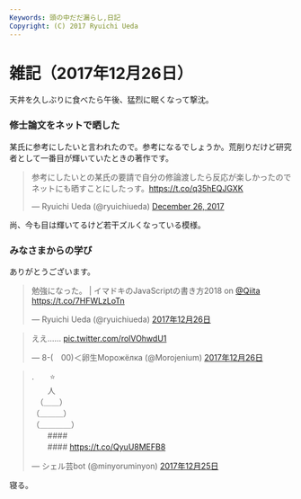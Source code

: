 ```yaml
---
Keywords: 頭の中だだ漏らし,日記
Copyright: (C) 2017 Ryuichi Ueda
---
```


# 雑記（2017年12月26日）

天丼を久しぶりに食べたら午後、猛烈に眠くなって撃沈。

### 修士論文をネットで晒した

某氏に参考にしたいと言われたので。参考になるでしょうか。荒削りだけど研究者として一番目が輝いていたときの著作です。

<blockquote class="twitter-tweet" data-partner="tweetdeck"><p lang="ja" dir="ltr">参考にしたいとの某氏の要請で自分の修論渡したら反応が楽しかったのでネットにも晒すことにしたっす。<a href="https://t.co/q35hEQJGXK">https://t.co/q35hEQJGXK</a></p>&mdash; Ryuichi Ueda (@ryuichiueda) <a href="https://twitter.com/ryuichiueda/status/945445875060314112?ref_src=twsrc%5Etfw">December 26, 2017</a></blockquote>
<script async src="https://platform.twitter.com/widgets.js" charset="utf-8"></script>

尚、今も目は輝いてるけど若干ズルくなっている模様。


### みなさまからの学び

ありがとうございます。

<blockquote class="twitter-tweet" data-lang="ja"><p lang="ja" dir="ltr">勉強になった。 | イマドキのJavaScriptの書き方2018 on <a href="https://twitter.com/Qiita?ref_src=twsrc%5Etfw">@Qiita</a> <a href="https://t.co/7HFWLzLoTn">https://t.co/7HFWLzLoTn</a></p>&mdash; Ryuichi Ueda (@ryuichiueda) <a href="https://twitter.com/ryuichiueda/status/945566081082474498?ref_src=twsrc%5Etfw">2017年12月26日</a></blockquote>
<script async src="https://platform.twitter.com/widgets.js" charset="utf-8"></script>

<blockquote class="twitter-tweet" data-lang="ja"><p lang="ja" dir="ltr">ええ…… <a href="https://t.co/rolVOhwdU1">pic.twitter.com/rolVOhwdU1</a></p>&mdash; 8-(　00)＜卵生Морожёлка (@Morojenium) <a href="https://twitter.com/Morojenium/status/945515710935003136?ref_src=twsrc%5Etfw">2017年12月26日</a></blockquote>
<script async src="https://platform.twitter.com/widgets.js" charset="utf-8"></script>

<blockquote class="twitter-tweet" data-lang="ja"><p lang="ja" dir="ltr">.　　⭐<br> 　　人<br>　（＿＿）<br> （＿＿＿）<br>（＿＿＿＿）<br>　　####<br>　　#### <a href="https://t.co/QyuU8MEFB8">https://t.co/QyuU8MEFB8</a></p>&mdash; シェル芸bot (@minyoruminyon) <a href="https://twitter.com/minyoruminyon/status/945267958015655936?ref_src=twsrc%5Etfw">2017年12月25日</a></blockquote>
<script async src="https://platform.twitter.com/widgets.js" charset="utf-8"></script>



寝る。

